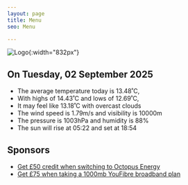 ```yaml
---
layout: page
title: Menu
seo: Menu

---
```


![Logo](/images/logo.jpg){:width="832px"}

<!-- weather_marker starts -->
## On Tuesday, 02 September 2025

- The average temperature today is 13.48˚C,
- With highs of 14.43˚C and lows of 12.69˚C,
- It may feel like 13.18˚C with overcast clouds
- The wind speed is 1.79m/s and visibility is 10000m
- The pressure is 1003hPa and humidity is 88%
- The sun will rise at 05:22 and set at 18:54

<!-- weather_marker ends -->

## Sponsors

- [Get £50 credit when switching to Octopus Energy](https://bit.ly/3oD1nnS)
- [Get £75 when taking a 1000mb YouFibre broadband plan](https://aklam.io/91zWhU?)
